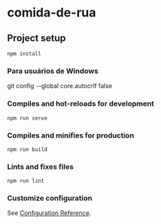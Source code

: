# comida-de-rua

## Project setup
```
npm install
```
### Para usuários de Windows
git config --global core.autocrlf false

### Compiles and hot-reloads for development
```
npm run serve
```

### Compiles and minifies for production
```
npm run build
```

### Lints and fixes files
```
npm run lint
```

### Customize configuration
See [Configuration Reference](https://cli.vuejs.org/config/).


